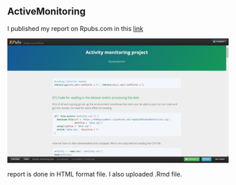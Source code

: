   ## ActiveMonitoring
  
  I published my report on Rpubs.com in this [link](http://rpubs.com/rooholamin/ActivityMonitoring)
  
  
  ![pic from project](https://raw.githubusercontent.com/rooholaminr/ActivityMonitoringData/master/rpubs%20scrshot.jpg)
  
  
  report is done in HTML format file. 
  I also uploaded .Rmd file.
  
